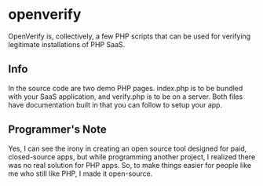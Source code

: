 # openverify
OpenVerify is, collectively, a few PHP scripts that can be used for verifying legitimate installations of PHP SaaS.

## Info
In the source code are two demo PHP pages. index.php is to be bundled with your SaaS application, and verify.php is to be on a server. Both files have documentation built in that you can follow to setup your app.

## Programmer's Note
Yes, I can see the irony in creating an open source tool designed for paid, closed-source apps, but while programming another project, I realized there was no real solution for PHP apps. So, to make things easier for people like me who still like PHP, I made it open-source.
